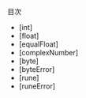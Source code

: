 目次

- [int]
- [float]
- [equalFloat]
- [complexNumber]
- [byte]
- [byteError]
- [rune]
- [runeError]